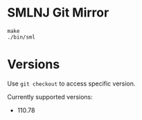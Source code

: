
# SMLNJ Git Mirror

    make
    ./bin/sml

# Versions

Use `git checkout` to access specific version.

Currently supported versions:

- 110.78
